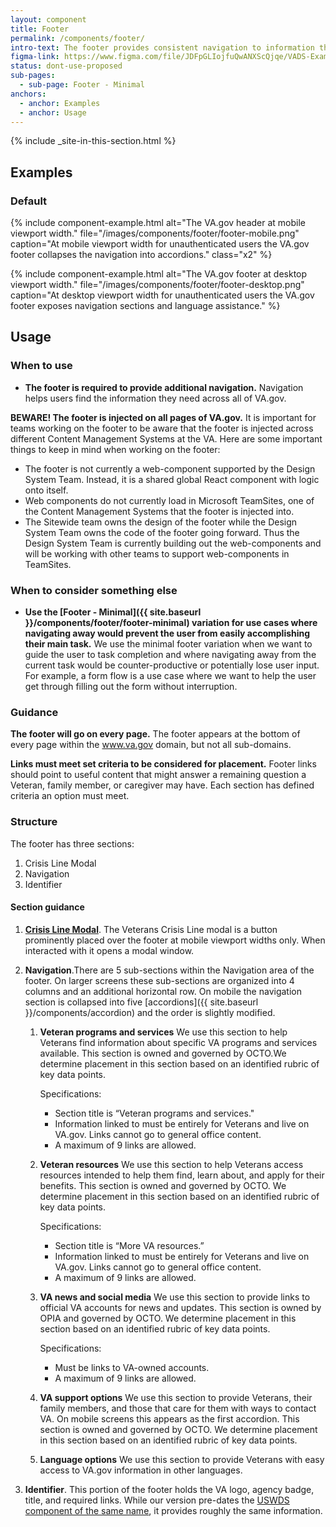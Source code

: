 ```yaml
---
layout: component
title: Footer
permalink: /components/footer/
intro-text: The footer provides consistent navigation to information that’s generally not part of a primary user journey. 
figma-link: https://www.figma.com/file/JDFpGLIojfuQwANXScQjqe/VADS-Example-Library?type=design&node-id=538-7198&mode=design&t=kPk3dlhnHSGw5X0f-0
status: dont-use-proposed
sub-pages:
  - sub-page: Footer - Minimal
anchors:
  - anchor: Examples
  - anchor: Usage
---
```


{% include _site-in-this-section.html %}

## Examples

### Default

{% include component-example.html alt="The VA.gov header at mobile viewport width." file="/images/components/footer/footer-mobile.png" caption="At mobile viewport width for unauthenticated users the VA.gov footer collapses the navigation into accordions." class="x2" %}

{% include component-example.html alt="The VA.gov footer at desktop viewport width." file="/images/components/footer/footer-desktop.png" caption="At desktop viewport width for unauthenticated users the VA.gov footer exposes navigation sections and language assistance." %}

## Usage

### When to use

* **The footer is required to provide additional navigation.** Navigation helps users find the information they need across all of VA.gov.

**BEWARE! The footer is injected on all pages of VA.gov.** It is important for teams working on the footer to be aware that the footer is injected across different Content Management Systems at the VA. Here are some important things to keep in mind when working on the footer: 
* The footer is not currently a web-component supported by the Design System Team. Instead, it is a shared global React component with logic onto itself.
* Web components do not currently load in Microsoft TeamSites, one of the Content Management Systems that the footer is injected into.
* The Sitewide team owns the design of the footer while the Design System Team owns the code of the footer going forward. Thus the Design System Team is currently building out the web-components and will be working with other teams to support web-components in TeamSites.

### When to consider something else

* **Use the [Footer - Minimal]({{ site.baseurl }}/components/footer/footer-minimal) variation for use cases where navigating away would prevent the user from easily accomplishing their main task.** We use the minimal footer variation when we want to guide the user to task completion and where navigating away from the current task would be counter-productive or potentially lose user input. For example, a form flow is a use case where we want to help the user get through filling out the form without interruption.

### Guidance 

**The footer will go on every page.** The footer appears at the bottom of every page within the  www.va.gov domain, but not all sub-domains. 

**Links must meet set criteria to be considered for placement.** Footer links should point to useful content that might answer a remaining question a Veteran, family member, or caregiver may have. Each section has defined criteria an option must meet. 
  
### Structure

The footer has three sections:

1. Crisis Line Modal
2. Navigation
3. Identifier

#### Section guidance

1. [**Crisis Line Modal**](https://design.va.gov/storybook/?path=/docs/components-va-crisis-line-modal--default). The Veterans Crisis Line modal is a button prominently placed over the footer at mobile viewport widths only. When interacted with it opens a modal window. 
2. **Navigation**.There are 5 sub-sections within the Navigation area of the footer. On larger screens these sub-sections are organized into 4 columns and an additional horizontal row. On mobile the navigation section is collapsed into five [accordions]({{ site.baseurl }}/components/accordion) and the order is slightly modified.
   1. **Veteran programs and services**
     We use this section to help Veterans find information about specific VA programs and services available. This section is owned and governed by
     OCTO.We determine placement in this section based on an identified rubric of key data points.

      Specifications:
      * Section title is “Veteran programs and services."
      * Information linked to must be entirely for Veterans and live on VA.gov. Links cannot go to general office content.
      * A maximum of 9 links are allowed.
    2. **Veteran resources**
        We use this section to help Veterans access resources intended to help them find, learn about, and apply for their benefits. This section is owned and governed by OCTO. We determine
        placement in this section based on an identified rubric of key data points. 
        
        Specifications:
        * Section title is “More VA resources.”
        * Information linked to must be entirely for Veterans and live on VA.gov. Links cannot go to general office content.
        * A maximum of 9 links are allowed.
    3. **VA news and social media**
         We use this section to provide links to official VA accounts for news and updates. This section is owned by OPIA and governed by OCTO. We determine placement in this section based on
         an identified rubric of key data points. 
  
        Specifications:
         * Must be links to VA-owned accounts.
         * A maximum of 9 links are allowed.
    4. **VA support options** 
            We use this section to provide Veterans, their family members, and those that care for them with ways to contact VA. On mobile screens this appears as the first accordion. This
           section is owned and governed by OCTO. We determine placement in this section based on an identified rubric of key data points.
    5. **Language options**
            We use this section to provide Veterans with easy access to VA.gov information in other languages.  

3. **Identifier**. This portion of the footer holds the VA logo, agency badge, title, and required links. While our version pre-dates the [USWDS component of the same name](https://designsystem.digital.gov/components/identifier/), it provides roughly the same information.

